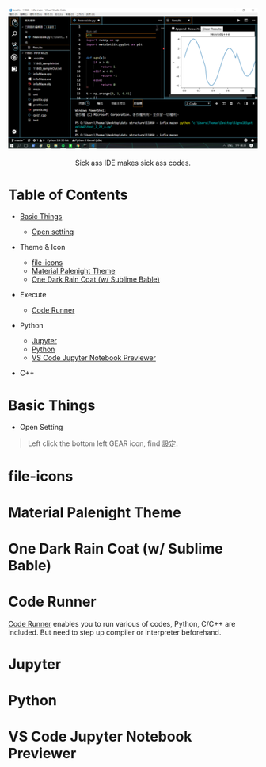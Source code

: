 <br/>
<div align="center">
  <img src="https://github.com/thomas861205/vscode-settings/blob/master/cover.png">
</div>
<br/>
<div align="center"> Sick ass IDE makes sick ass codes. </div>

# Table of Contents

- [Basic Things](#basic-things)
  - [Open setting](#open-setting)

- Theme & Icon
  - [file-icons](#file-icons)
  - [Material Palenight Theme](#material-palenight-theme)
  - [One Dark Rain Coat (w/ Sublime Bable)](#one-dark-rain-coat-(w/-sublime-bable)-)
  
- Execute
  - [Code Runner](#code-runner)
  
- Python
  - [Jupyter](#jupyter)
  - [Python](#python)
  - [VS Code Jupyter Notebook Previewer](#vs-code-jupyter-notebook-previewer)
  
- C++

#  Basic Things
 - Open Setting
 > Left click the bottom left GEAR icon, find 設定.

# file-icons

# Material Palenight Theme

# One Dark Rain Coat (w/ Sublime Bable)

# Code Runner

[Code Runner](https://marketplace.visualstudio.com/items?itemName=formulahendry.code-runner) enables you to run various of codes,
Python, C/C++ are included. But need to step up compiler or interpreter beforehand.

# Jupyter

# Python

# VS Code Jupyter Notebook Previewer
